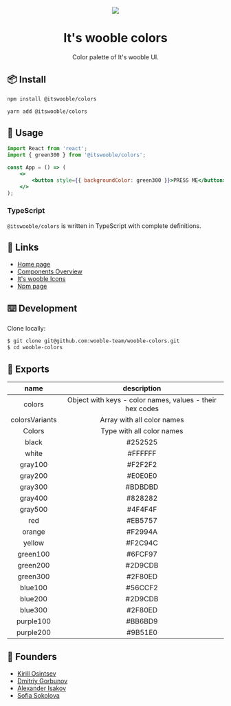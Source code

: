 <p align="center">
	<a href="https://ui.wooble.team">
		<img src="./assets/preview.svg">
	</a>
</p>

<h1 align="center">It's wooble colors</h1>

<p align="center">
	Color palette of It's wooble UI.
</p>

## 📦 Install

```bash
npm install @itswooble/colors
```

```bash
yarn add @itswooble/colors
```

## 🔨 Usage

```jsx
import React from 'react';
import { green300 } from '@itswooble/colors';

const App = () => (
	<>
    	<button style={{ backgroundColor: green300 }}>PRESS ME</button>
  	</>
);
```

### TypeScript

`@itswooble/colors` is written in TypeScript with complete definitions.

## 🔗 Links

- [Home page](https://ui.wooble.team/)
- [Components Overview](https://ui.wooble.team/docs)
- [It's wooble Icons](https://ui.wooble.team/icons)
- [Npm page](https://www.npmjs.com/package/@itswooble/ui)

## ⌨️ Development
Clone locally:

```bash
$ git clone git@github.com:wooble-team/wooble-colors.git
$ cd wooble-colors
```

## 💾 Exports
|      name      |                        description                       |
|:--------------:| :-------------------------------------------------------:|
|     colors     | Object with keys - color names, values ​​- their hex codes |
| colorsVariants |                Array with all color names                |
|     Colors     |                Type with all color names                 | 
|     black      |                          #252525                         |
|     white      |                          #FFFFFF                         |
|    gray100     |                          #F2F2F2                         |
|    gray200     |                          #E0E0E0                         |
|    gray300     |                          #BDBDBD                         |
|    gray400     |                          #828282                         |
|    gray500     |                          #4F4F4F                         |
|      red       |                          #EB5757                         |
|     orange     |                          #F2994A                         |
|     yellow     |                          #F2C94C                         |
|    green100    |                          #6FCF97                         |
|    green200    |                          #2D9CDB                         |
|    green300    |                          #2F80ED                         |
|    blue100     |                          #56CCF2                         |
|    blue200     |                          #2D9CDB                         |
|    blue300     |                          #2F80ED                         |
|   purple100    |                          #BB6BD9                         |
|   purple200    |                          #9B51E0                         |

## 👋 Founders  
- [Kirill Osintsev](https://github.com/crashzky)
- [Dmitriy Gorbunov](https://github.com/DimaGorbusha) 
- [Alexander Isakov](https://dribbble.com/Alexis4049)
- [Sofia Sokolova](https://www.behance.net/sofa_sofkrad)